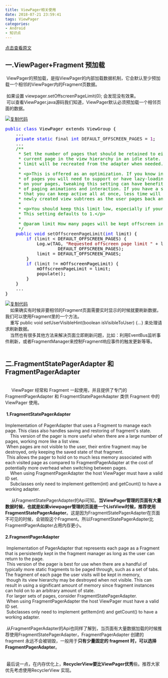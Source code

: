 ```yaml
---
title: ViewPager相关使用
date: 2018-07-21 23:59:41
tags: ViewPager
categories: 
- Android
- 知识点
---
```

[点击查看原文](https://www.cnblogs.com/bugzone/p/viewpager.html)

<div id="cnblogs_post_body" class="blogpost-body ">
    <h2>一.ViewPager+Fragment 预加载</h2>
<p>&nbsp;ViewPager的预加载，是指ViewPager的内部加载数据机制，它会默认至少预加载一个相邻的ViewPager内的Fragment页数据。<br>&nbsp;<br>&nbsp;如果设置 viewpager.setOffscreenPageLimit(0); 会发现没有效果。<br>&nbsp;可以查看ViewPager.java源码我们知道，ViewPager默认必须预加载一个相邻页面的数据。</p>
<div class="cnblogs_code"><div class="cnblogs_code_toolbar"><span class="cnblogs_code_copy"><a href="javascript:void(0);" onclick="copyCnblogsCode(this)" title="复制代码"><img src="//common.cnblogs.com/images/copycode.gif" alt="复制代码"></a></span></div>
<pre><span style="color: #0000ff;">public</span> <span style="color: #0000ff;">class</span><span style="color: #000000;"> ViewPager extends ViewGroup {
    ...
    </span><span style="color: #0000ff;">private</span> <span style="color: #0000ff;">static</span> final <span style="color: #0000ff;">int</span> DEFAULT_OFFSCREEN_PAGES = <span style="color: #800080;">1</span><span style="color: #000000;">;
    ...
    </span><span style="color: #008000;">/*</span><span style="color: #008000;">*
     * Set the number of pages that should be retained to either side of the
     * current page in the view hierarchy in an idle state. Pages beyond this
     * limit will be recreated from the adapter when needed.
     *
     * &lt;p&gt;This is offered as an optimization. If you know in advance the number
     * of pages you will need to support or have lazy-loading mechanisms in place
     * on your pages, tweaking this setting can have benefits in perceived smoothness
     * of paging animations and interaction. If you have a small number of pages (3-4)
     * that you can keep active all at once, less time will be spent in layout for
     * newly created view subtrees as the user pages back and forth.&lt;/p&gt;
     *
     * &lt;p&gt;You should keep this limit low, especially if your pages have complex layouts.
     * This setting defaults to 1.&lt;/p&gt;
     *
     * @param limit How many pages will be kept offscreen in an idle state.
     </span><span style="color: #008000;">*/</span>
    <span style="color: #0000ff;">public</span> <span style="color: #0000ff;">void</span> setOffscreenPageLimit(<span style="color: #0000ff;">int</span><span style="color: #000000;"> limit) {
        </span><span style="color: #0000ff;">if</span> (limit &lt;<span style="color: #000000;"> DEFAULT_OFFSCREEN_PAGES) {
            Log.w(TAG, </span><span style="color: #800000;">"</span><span style="color: #800000;">Requested offscreen page limit </span><span style="color: #800000;">"</span> + limit + <span style="color: #800000;">"</span><span style="color: #800000;"> too small; defaulting to </span><span style="color: #800000;">"</span> +<span style="color: #000000;">
                    DEFAULT_OFFSCREEN_PAGES);
            limit </span>=<span style="color: #000000;"> DEFAULT_OFFSCREEN_PAGES;
        }
        </span><span style="color: #0000ff;">if</span> (limit !=<span style="color: #000000;"> mOffscreenPageLimit) {
            mOffscreenPageLimit </span>=<span style="color: #000000;"> limit;
            populate();
        }
    }
    ...
}</span></pre>
<div class="cnblogs_code_toolbar"><span class="cnblogs_code_copy"><a href="javascript:void(0);" onclick="copyCnblogsCode(this)" title="复制代码"><img src="//common.cnblogs.com/images/copycode.gif" alt="复制代码"></a></span></div></div>
<div>&nbsp; &nbsp; 如果确实有时候非要相邻的Fragment页面需要实时显示的时候就要刷新数据，我们可以使用Fragment里的一个方法。<br>&nbsp; &nbsp; 重写 public void setUserVisibleHint(boolean isVisibleToUser) {...} 来处理请求刷新数据。</div>
<div>&nbsp; &nbsp; 当然也有很多其他方法来解决页面立即刷新问题，比如：利用EventBus监听事件刷新，或者FragmentManager来控制Fragment响应事件的触发更新等等。</div>
<div>&nbsp;</div>
<div>
<div>
<h2>二.FragmentStatePagerAdapter 和 FragmentPagerAdapter</h2>
<br>&nbsp;&nbsp;&nbsp;&nbsp; ViewPager 经常和 Fragment 一起使用，并且提供了专门的 FragmentPagerAdapter 和 FragmentStatePagerAdapter 类供 Fragment 中的 ViewPager 使用。</div>
<div>
<h4>&nbsp;1.FragmentStatePagerAdapter</h4>
Implementation of PagerAdapter that uses a Fragment to manage each page. This class also handles saving and restoring of fragment's state. <br>&nbsp;&nbsp;&nbsp; This version of the pager is more useful when there are a large number of pages, working more like a list view. <br>&nbsp;When pages are not visible to the user, their entire fragment may be destroyed, only keeping the saved state of that fragment.<br>&nbsp;This allows the pager to hold on to much less memory associated with each visited page as compared to FragmentPagerAdapter at the cost of potentially more overhead when switching between pages. <br>&nbsp;&nbsp;&nbsp; When using FragmentPagerAdapter the host ViewPager must have a valid ID set.<br>&nbsp;&nbsp;&nbsp; Subclasses only need to implement getItem(int) and getCount() to have a working adapter. </div>
<div>&nbsp;</div>
<div>&nbsp; &nbsp;&nbsp; 从FragmentStatePagerAdapter的Api可知。<strong>当ViewPager管理的页面有大量数据时候，也就是如果viewpager管理的页面是一个ListView时候，推荐使用FragmentStatePagerAdapter</strong>。这是因为FragmentStatePagerAdapter在页面不可见的时候，会销毁这个Fragment。所以FragmentStatePagerAdapter比FragmentPagerAdapter占用内存更小。<br>
<h4> 2.FragmentPagerAdapter</h4>
&nbsp;Implementation of PagerAdapter that represents each page as a Fragment that is persistently kept in the fragment manager as long as the user can return to the page. <br>&nbsp;This version of the pager is best for use when there are a handful of typically more static fragments to be paged through, such as a set of tabs. The fragment of each page the user visits will be kept in memory, <br>&nbsp;though its view hierarchy may be destroyed when not visible. This can result in using a significant amount of memory since fragment instances can hold on to an arbitrary amount of state. <br>&nbsp;For larger sets of pages, consider FragmentStatePagerAdapter. <br>&nbsp;When using FragmentPagerAdapter the host ViewPager must have a valid ID set.<br>&nbsp;Subclasses only need to implement getItem(int) and getCount() to have a working adapter. <br>&nbsp;<br>&nbsp;从FragmentPagerAdapter的Api也同样了解到，当页面有大量数据加载的时候推荐使用FragmentStatePagerAdapter，FragmentPagerAdapter 创建的 fragment 永远不会被销毁，一般用于<strong>只有少量固定的 fragment 时，可以选择 FragmentPagerAdapter</strong>。<br>&nbsp;<br><br>&nbsp;最后说一点，在内存优化上，<strong>RecyclerView要比ViewPager优秀</strong>些。推荐大家优先考虑使用RecyclerView 实现。</div>
</div>
</div>